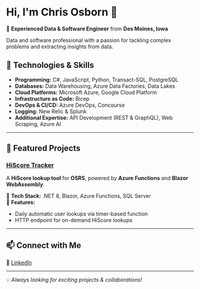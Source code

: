# Hi, I'm Chris Osborn 👋

🚀 **Experienced Data & Software Engineer** from **Des Moines, Iowa**

Data and software professional with a passion for tackling complex problems and extracting insights from data.

## 🔧 Technologies & Skills
- **Programming:** C#, JavaScript, Python, Transact-SQL, PostgreSQL
- **Databases:** Data Warehousing, Azure Data Factories, Data Lakes
- **Cloud Platforms:** Microsoft Azure, Google Cloud Platform
- **Infrastructure as Code:** Bicep
- **DevOps & CI/CD:** Azure DevOps, Concourse
- **Logging:**  New Relic & Splunk
- **Additional Expertise:** API Development (REST & GraphQL), Web Scraping, Azure AI

---

## 🚀 Featured Projects

### [HiScore Tracker](https://github.com/yourusername/hiscore-tracker)
A **HiScore lookup tool** for **OSRS**, powered by **Azure Functions** and **Blazor WebAssembly**.

🔹 **Tech Stack:** .NET 8, Blazor, Azure Functions, SQL Server  
🔹 **Features:**
- Daily automatic user lookups via timer-based function
- HTTP endpoint for on-demand HiScore lookups

---

## 📫 Connect with Me
💼 [LinkedIn](https://linkedin.com/in/chris-osborn-hello)  

---

💡 *Always looking for exciting projects & collaborations!*
